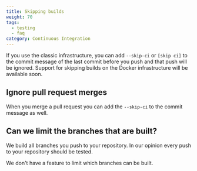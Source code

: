 ```yaml
---
title: Skipping builds
weight: 70
tags:
  - testing
  - faq
category: Continuous Integration
---
```

If you use the classic infrastructure, you can add `--skip-ci` or  `[skip ci]` to the commit message of the last commit before you push and that push will be ignored. Support for skipping builds on the Docker infrastructure will be available soon.

## Ignore pull request merges

When you merge a pull request you can add the `--skip-ci` to the commit message as well.

## Can we limit the branches that are built?

We build all branches you push to your repository. In our opinion every push to your repository should be tested.

We don't have a feature to limit which branches can be built.
